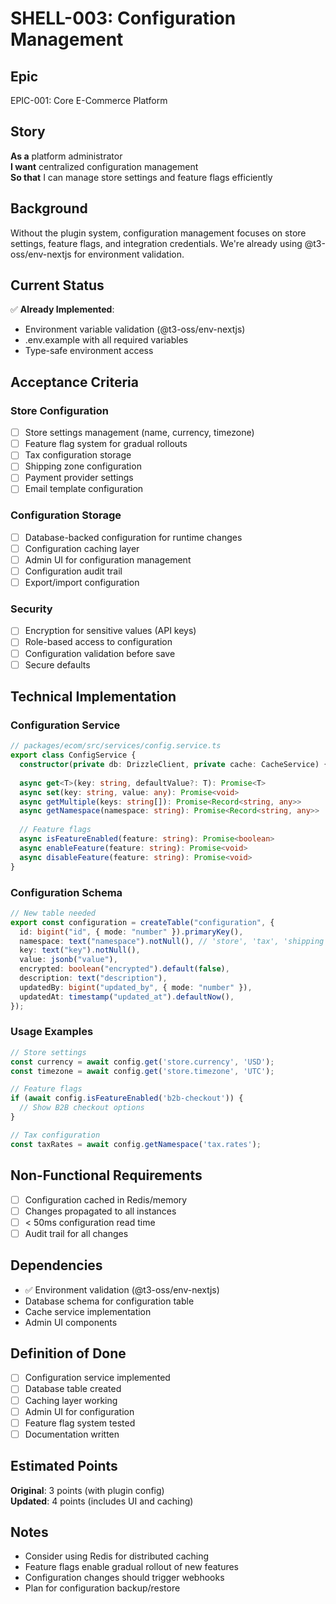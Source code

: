 # SHELL-003: Configuration Management

## Epic

EPIC-001: Core E-Commerce Platform

## Story

**As a** platform administrator  
**I want** centralized configuration management  
**So that** I can manage store settings and feature flags efficiently

## Background

Without the plugin system, configuration management focuses on store settings, feature flags, and integration credentials. We're already using @t3-oss/env-nextjs for environment validation.

## Current Status

✅ **Already Implemented**:
- Environment variable validation (@t3-oss/env-nextjs)
- .env.example with all required variables
- Type-safe environment access

## Acceptance Criteria

### Store Configuration
- [ ] Store settings management (name, currency, timezone)
- [ ] Feature flag system for gradual rollouts
- [ ] Tax configuration storage
- [ ] Shipping zone configuration
- [ ] Payment provider settings
- [ ] Email template configuration

### Configuration Storage
- [ ] Database-backed configuration for runtime changes
- [ ] Configuration caching layer
- [ ] Admin UI for configuration management
- [ ] Configuration audit trail
- [ ] Export/import configuration

### Security
- [ ] Encryption for sensitive values (API keys)
- [ ] Role-based access to configuration
- [ ] Configuration validation before save
- [ ] Secure defaults

## Technical Implementation

### Configuration Service
```typescript
// packages/ecom/src/services/config.service.ts
export class ConfigService {
  constructor(private db: DrizzleClient, private cache: CacheService) {}
  
  async get<T>(key: string, defaultValue?: T): Promise<T>
  async set(key: string, value: any): Promise<void>
  async getMultiple(keys: string[]): Promise<Record<string, any>>
  async getNamespace(namespace: string): Promise<Record<string, any>>
  
  // Feature flags
  async isFeatureEnabled(feature: string): Promise<boolean>
  async enableFeature(feature: string): Promise<void>
  async disableFeature(feature: string): Promise<void>
}
```

### Configuration Schema
```typescript
// New table needed
export const configuration = createTable("configuration", {
  id: bigint("id", { mode: "number" }).primaryKey(),
  namespace: text("namespace").notNull(), // 'store', 'tax', 'shipping', etc.
  key: text("key").notNull(),
  value: jsonb("value"),
  encrypted: boolean("encrypted").default(false),
  description: text("description"),
  updatedBy: bigint("updated_by", { mode: "number" }),
  updatedAt: timestamp("updated_at").defaultNow(),
});
```

### Usage Examples
```typescript
// Store settings
const currency = await config.get('store.currency', 'USD');
const timezone = await config.get('store.timezone', 'UTC');

// Feature flags
if (await config.isFeatureEnabled('b2b-checkout')) {
  // Show B2B checkout options
}

// Tax configuration
const taxRates = await config.getNamespace('tax.rates');
```

## Non-Functional Requirements
- [ ] Configuration cached in Redis/memory
- [ ] Changes propagated to all instances
- [ ] < 50ms configuration read time
- [ ] Audit trail for all changes

## Dependencies
- ✅ Environment validation (@t3-oss/env-nextjs)
- Database schema for configuration table
- Cache service implementation
- Admin UI components

## Definition of Done
- [ ] Configuration service implemented
- [ ] Database table created
- [ ] Caching layer working
- [ ] Admin UI for configuration
- [ ] Feature flag system tested
- [ ] Documentation written

## Estimated Points

**Original**: 3 points (with plugin config)  
**Updated**: 4 points (includes UI and caching)

## Notes
- Consider using Redis for distributed caching
- Feature flags enable gradual rollout of new features
- Configuration changes should trigger webhooks
- Plan for configuration backup/restore